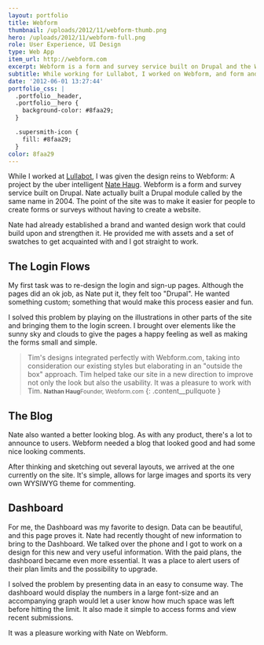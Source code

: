 ```yaml
---
layout: portfolio
title: Webform
thumbnail: /uploads/2012/11/webform-thumb.png
hero: /uploads/2012/11/webform-full.png
role: User Experience, UI Design
type: Web App
item_url: http://webform.com
excerpt: Webform is a form and survey service built on Drupal and the Webform module by Nate Haug.
subtitle: While working for Lullabot, I worked on Webform, and form and survey service built on Drupal and the Webform moduel by Nate Haug.
date: '2012-06-01 13:27:44'
portfolio_css: |
  .portfolio__header,
  .portfolio__hero {
    background-color: #8faa29;
  }

  .supersmith-icon {
    fill: #8faa29;
  }
color: 8faa29
---
```

While I worked at [Lullabot](http://www.lullabot.com), I was given the design reins to Webform: A project by the uber intelligent [Nate Haug](http://twitter.com/quicksketch). Webform is a form and survey service built on Drupal. Nate actually built a Drupal module called by the same name in 2004. The point of the site was to make it easier for people to create forms or surveys without having to create a website.

Nate had already established a brand and wanted design work that could build upon and strengthen it. He provided me with assets and a set of swatches to get acquainted with and I got straight to work.

## The Login Flows

My first task was to re-design the login and sign-up pages. Although the pages did an ok job, as Nate put it, they felt too "Drupal". He wanted something custom; something that would make this process easier and fun.

I solved this problem by playing on the illustrations in other parts of the site and bringing them to the login screen. I brought over elements like the sunny sky and clouds to give the pages a happy feeling as well as making the forms small and simple.

> Tim's designs integrated perfectly with Webform.com, taking into consideration our existing styles but elaborating in an "outside the box" approach. Tim helped take our site in a new direction to improve not only the look but also the usability. It was a pleasure to work with Tim.
<small><strong>Nathan Haug</strong>Founder, Webform.com</small>
{: .content__pullquote }

## The Blog

Nate also wanted a better looking blog. As with any product, there's a lot to announce to users. Webform needed a blog that looked good and had some nice looking comments.

After thinking and sketching out several layouts, we arrived at the one currently on the site. It's simple, allows for large images and sports its very own WYSIWYG theme for commenting.

## Dashboard

For me, the Dashboard was my favorite to design. Data can be beautiful, and this page proves it. Nate had recently thought of new information to bring to the Dashboard. We talked over the phone and I got to work on a design for this new and very useful information. With the paid plans, the dashboard became even more essential. It was a place to alert users of their plan limits and the possibility to upgrade.

I solved the problem by presenting data in an easy to consume way. The dashboard would display the numbers in a large font-size and an accompanying graph would let a user know how much space was left before hitting the limit. It also made it simple to access forms and view recent submissions.

It was a pleasure working with Nate on Webform.
